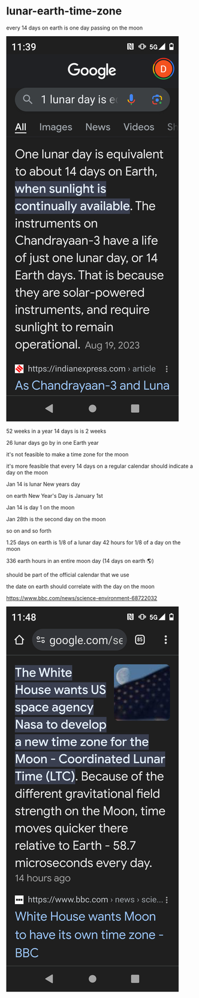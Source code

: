 # lunar-earth-time-zone
every 14 days on earth is one day passing on the moon 

![s1](https://github.com/bitnet-io/lunar-earth-time-zone/blob/main/Screenshot_20240403-233900.png)

52 weeks in a year 14 days is is 2 weeks

26 lunar days go by in one Earth year

it's not feasible to make a time zone for the moon

it's more feasible that every 14 days on a regular calendar should indicate a day on the moon

Jan 14 is lunar New years day

on earth New Year's Day is January 1st 

Jan 14 is day 1 on the moon

Jan 28th is the second day on the moon 

so on and so forth

1.25 days on earth is 1/8 of a lunar day
42 hours for 1/8 of a day on the moon

336 earth hours in an entire moon day (14 days on earth 🌎)


should be part of the official calendar that we use 

the date on earth should correlate with the day on the moon 

https://www.bbc.com/news/science-environment-68722032


![s1](https://github.com/bitnet-io/lunar-earth-time-zone/blob/main/Screenshot_20240403-234817.png)
